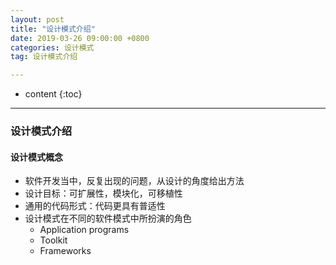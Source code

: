 ```yaml
---
layout: post
title: "设计模式介绍"
date: 2019-03-26 09:00:00 +0800
categories: 设计模式
tag: 设计模式介绍

---
```

* content
{:toc}
---

### 设计模式介绍

#### 设计模式概念
- 软件开发当中，反复出现的问题，从设计的角度给出方法
- 设计目标：可扩展性，模块化，可移植性
- 通用的代码形式：代码更具有普适性
- 设计模式在不同的软件模式中所扮演的角色
    - Application programs
    - Toolkit
    - Frameworks

<!-- more -->
